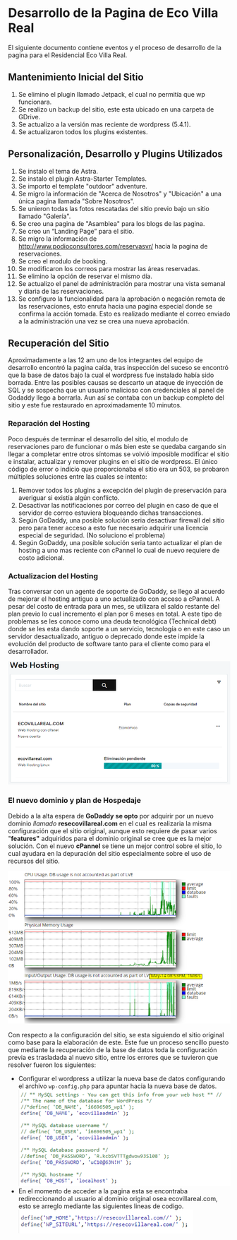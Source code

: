 # Desarrollo de la Pagina de Eco Villa Real

El siguiente documento contiene eventos y el proceso de desarrollo de la pagina para el Residencial Eco Villa Real.

## Mantenimiento Inicial del Sitio
1. Se elimino el plugin llamado Jetpack, el cual no permitía que wp funcionara.
2. Se realizo un backup del sitio, este esta ubicado en una carpeta de GDrive.
3. Se actualizo a la versión mas reciente de wordpress (5.4.1).
4. Se actualizaron todos los plugins existentes.

## Personalización, Desarrollo y Plugins Utilizados
1. Se instalo el tema de Astra.
2. Se instalo el plugin Astra-Starter Templates.
3. Se importo el template "outdoor" adventure.
4. Se migro la información de "Acerca de Nosotros" y "Ubicación" a una 
   única pagina llamada "Sobre Nosotros".
5. Se unieron todas las fotos rescatadas del sitio previo bajo un sitio llamado "Galería".
6. Se creo una pagina de "Asamblea" para los blogs de las pagina.
7. Se creo un “Landing Page” para el sitio.
8. Se migro la información de http://www.podioconsultores.com/reservasvr/ hacia la pagina de reservaciones.
9. Se creo el modulo de booking.
10. Se modificaron los correos para mostrar las áreas reservadas.
11. Se elimino la opción de reservar el mismo día.
12. Se actualizo el panel de administración para mostrar una vista semanal y diaria de las reservaciones.
13. Se configuro la funcionalidad para la aprobación o negación remota de las reservaciones, esto enruta hacia una pagina especial donde se confirma la acción tomada. Esto es realizado mediante el correo enviado a la administración una vez se crea una nueva aprobación.
## Recuperación del Sitio
Aproximadamente a las 12 am uno de los integrantes del equipo de desarrollo encontró la pagina caída, tras inspección del suceso se encontró que la base de datos bajo la cual el wordpress fue instalado había sido borrada. Entre las posibles causas se descarto un ataque de inyección de SQL y se sospecha que un usuario malicioso con credenciales al panel de Godaddy llego a borrarla. Aun así se contaba con un backup completo del sitio y este fue restaurado en aproximadamente 10 minutos.
### Reparación del Hosting
Poco después de terminar el desarrollo del sitio, el modulo de reservaciones paro de funcionar o más bien este se quedaba cargando sin llegar a completar entre otros síntomas se volvió imposible modificar el sitio e instalar, actualizar y remover plugins en el sitio de wordpress. El único código de error o indicio que proporcionaba el sitio era un 503, se probaron múltiples soluciones entre las cuales se intento:
1. Remover todos los plugins a excepción del plugin de preservación para averiguar si existía algún conflicto.
2. Desactivar las notificaciones por correo del plugin en caso de que el servidor de correo estuviera bloqueando dichas transacciones.
3. Según GoDaddy, una posible solución seria desactivar firewall del sitio pero para tener acceso a esto fue necesario adquirir una licencia especial de seguridad. (No soluciono el problema)
4. Según GoDaddy, una posible solución seria tanto actualizar el plan de hosting a uno mas reciente con cPannel lo cual de nuevo requiere de costo adicional.
### Actualizacion del Hosting
Tras conversar con un agente de soporte de GoDaddy, se llego al acuerdo de mejorar el hosting antiguo a uno actualizado con acceso a cPannel. A pesar del costo de entrada para un mes, se utilizara el saldo restante del plan previo lo cual incremento el plan por 6 meses en total. A este tipo de problemas se les conoce como una deuda tecnológica (Technical debt) donde se les esta dando soporte a un servicio, tecnología o en este caso un servidor desactualizado, antiguo o deprecado donde este impide la evolución del producto de software tanto para el cliente como para el desarrollador.

![image-20200512161842625](README-images/host-removal.png)

### El nuevo dominio y plan de Hospedaje

Debido a la alta espera de **GoDaddy** **se opto** por adquirir por un nuevo dominio *llamado* **resecovillareal.com** en el cual es realizaria la misma configuración que el sitio original, aunque esto requiere de pasar varios "**features"** adquiridos para el dominio original se cree que es la mejor solución. Con el nuevo **cPannel** se tiene un mejor control sobre el sitio, lo cual ayudara en la depuración del sitio especialmente sobre el uso de recursos del sitio.

![image-20200514215412163](README-images/image-20200514215412163.png)

Con respecto a la configuración del sitio, se esta siguiendo el sitio original como base para la elaboración de este. Este fue un proceso sencillo puesto que mediante la recuperación de la base de datos toda la configuración previa es trasladada al nuevo sitio, entre los errores que se tuvieron que resolver fueron los siguientes:

- Configurar el wordpress a utilizar la nueva base de datos configurando el archivo `wp-config.php` para apuntar hacia la nueva base de datos.
  ![image-20200514215814664](README-images/image-20200514215814664.png)
-  En el momento de acceder a la pagina esta se encontraba redireccionando al usuario al dominio original osea ecovillareal.com, esto se arreglo mediante las siguientes lineas de codigo.
  ![image-20200514220020374](README-images/image-20200514220020374.png)